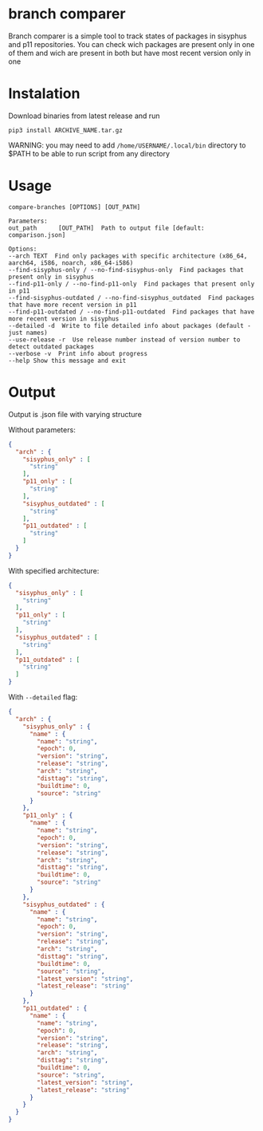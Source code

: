 # branch comparer
Branch comparer is a simple tool to track states of packages in sisyphus and p11 repositories. You can check wich packages are present only in one of them and wich are present in both but have most recent version only in one
# Instalation
Download binaries from latest release and run 
``` 
pip3 install ARCHIVE_NAME.tar.gz
```
WARNING: you may need to add ```/home/USERNAME/.local/bin``` directory to $PATH to be able to run script from any directory
# Usage

```
compare-branches [OPTIONS] [OUT_PATH]                                   

Parameters:
out_path      [OUT_PATH]  Path to output file [default: comparison.json]

Options:
--arch TEXT  Find only packages with specific architecture (x86_64, aarch64, i586, noarch, x86_64-i586)
--find-sisyphus-only / --no-find-sisyphus-only  Find packages that present only in sisyphus
--find-p11-only / --no-find-p11-only  Find packages that present only in p11
--find-sisyphus-outdated / --no-find-sisyphus_outdated  Find packages that have more recent version in p11
--find-p11-outdated / --no-find-p11-outdated  Find packages that have more recent version in sisyphus
--detailed -d  Write to file detailed info about packages (default - just names)
--use-release -r  Use release number instead of version number to detect outdated packages
--verbose -v  Print info about progress
--help Show this message and exit
```

# Output

Output is .json file with varying structure

Without parameters:
```json
{
  "arch" : {
    "sisyphus_only" : [
      "string"
    ],
    "p11_only" : [
      "string"
    ],
    "sisyphus_outdated" : [
      "string"
    ],
    "p11_outdated" : [
      "string"
    ]
  }
}
```

With specified architecture:
```json
{
  "sisyphus_only" : [
    "string"
  ],
  "p11_only" : [
    "string"
  ],
  "sisyphus_outdated" : [
    "string"
  ],
  "p11_outdated" : [
    "string"
  ]
}
```

With ```--detailed``` flag:
```json
{
  "arch" : {
    "sisyphus_only" : {
      "name" : {
        "name": "string",
        "epoch": 0,
        "version": "string",
        "release": "string",
        "arch": "string",
        "disttag": "string",
        "buildtime": 0,
        "source": "string"
      }
    },
    "p11_only" : {
      "name" : {
        "name": "string",
        "epoch": 0,
        "version": "string",
        "release": "string",
        "arch": "string",
        "disttag": "string",
        "buildtime": 0,
        "source": "string"
      }
    },
    "sisyphus_outdated" : {
      "name" : {
        "name": "string",
        "epoch": 0,
        "version": "string",
        "release": "string",
        "arch": "string",
        "disttag": "string",
        "buildtime": 0,
        "source": "string",
        "latest_version": "string",
        "latest_release": "string"
      }
    },
    "p11_outdated" : {
      "name" : {
        "name": "string",
        "epoch": 0,
        "version": "string",
        "release": "string",
        "arch": "string",
        "disttag": "string",
        "buildtime": 0,
        "source": "string",
        "latest_version": "string",
        "latest_release": "string"
      }
    }
  }
}
```

